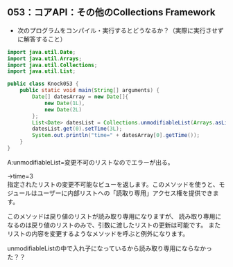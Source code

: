 ## 053：コアAPI：その他のCollections Framework
* 次のプログラムをコンパイル・実行するとどうなるか？（実際に実行させずに解答すること）

```java
import java.util.Date;
import java.util.Arrays;
import java.util.Collections;
import java.util.List;

public class Knock053 {
    public static void main(String[] arguments) {
        Date[] datesArray = new Date[]{
            new Date(1L),
            new Date(2L)
        };
        List<Date> datesList = Collections.unmodifiableList(Arrays.asList(datesArray));
        datesList.get(0).setTime(3L);
        System.out.println("time=" + datesArray[0].getTime());
    }
}
```

A:unmodifiableList=変更不可のリストなのでエラーが出る。  

→time=3  
指定されたリストの変更不可能なビューを返します。このメソッドを使うと、モジュールはユーザーに内部リストへの「読取り専用」アクセス権を提供できます。

このメソッドは戻り値のリストが読み取り専用になりますが、 読み取り専用になるのは戻り値のリストのみで、引数に渡したリストの更新は可能です。 またリストの内容を変更するようなメソッドを呼ぶと例外になります。  

unmodifiableListの中で入れ子になっているから読み取り専用にならなかった？？
